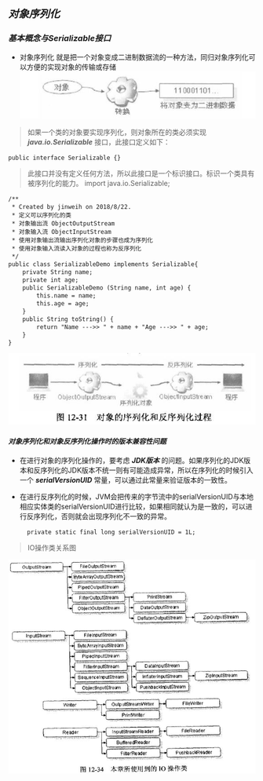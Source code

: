 ## *对象序列化*

### ***基本概念与Serializable接口***
* 对象序列化 就是把一个对象变成二进制数据流的一种方法，同归对象序列化可以方便的实现对象的传输或存储
![对象转换为二进制数据](image/2.JPG)
>如果一个类的对象要实现序列化，则对象所在的类必须实现 ***java.io.Serializable*** 接口，此接口定义如下：   
	
	public interface Serializable {}
>此接口并没有定义任何方法，所以此接口是一个标识接口。标识一个类具有被序列化的能力。 
	import java.io.Serializable;
	
	/**
	 * Created by jinweih on 2018/8/22.
	 * 定义可以序列化的类
	 * 对象输出流 ObjectOutputStream
	 * 对象输入流 ObjectInputStream
	 * 使用对象输出流输出序列化对象的步骤也成为序列化
	 * 使用对象输入流读入对象的过程也称为反序列化
	 */
	public class SerializableDemo implements Serializable{
	    private String name;
	    private int age;
	    public SerializableDemo (String name, int age) {
	        this.name = name;
	        this.age = age;
	    }
	    public String toString() {
	        return "Name --->> " + name + "Age --->> " + age;
	    }
	}

![对象序列化反序列化过程](image/3.JPG)

   
#### ***对象序列化和对象反序列化操作时的版本兼容性问题***
* 在进行对象的序列化操作的，要考虑 ***JDK版本*** 的问题。如果序列化的JDK版本和反序列化的JDK版本不统一则有可能造成异常，所以在序列化的时候引入一个 ***serialVersionUID*** 常量，可以通过此常量来验证版本的一致性。
* 在进行反序列化的时候，JVM会把传来的字节流中的serialVersionUID与本地相应实体类的serialVersionUID进行比较，如果相同就认为是一致的，可以进行反序列化，否则就会出现序列化不一致的异常。   

		private static final long serialVersionUID = 1L;

>IO操作类关系图
   
![IO操作类](image/4.JPG)